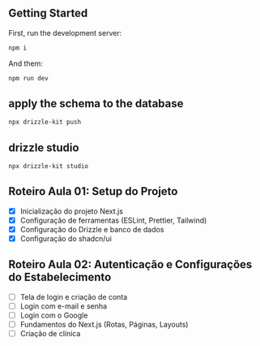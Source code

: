 ## Getting Started

First, run the development server:

```bash
npm i
```

And them:

```bash
npm run dev
```

## apply the schema to the database

```bash
npx drizzle-kit push
```

## drizzle studio

```bash
npx drizzle-kit studio
```

## Roteiro Aula 01: Setup do Projeto

- [x] Inicialização do projeto Next.js
- [x] Configuração de ferramentas (ESLint, Prettier, Tailwind)
- [x] Configuração do Drizzle e banco de dados
- [x] Configuração do shadcn/ui

## Roteiro Aula 02: Autenticação e Configurações do Estabelecimento

- [ ] Tela de login e criação de conta
- [ ] Login com e-mail e senha
- [ ] Login com o Google
- [ ] Fundamentos do Next.js (Rotas, Páginas, Layouts)
- [ ] Criação de clínica
